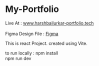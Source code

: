 # My-Portfolio
Live At : www.harshbailurkar-portfolio.tech <br/> <br/>
Figma Design File : <a href="https://www.figma.com/file/u0f5Ctp80px9VKy0apgibu/Portfolio?type=design&node-id=0%3A1&mode=design&t=sCWyKxzF3UFK9Fh7-1" > Figma </a>

This is react Project. created using Vite.

to run locally : npm install  <br/>
                 npm run dev
